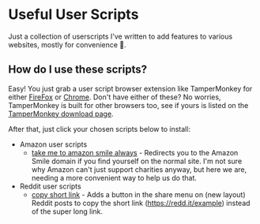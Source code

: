 # Useful User Scripts

Just a collection of userscripts I've written to add features to various websites, mostly for convenience 🙂.

## How do I use these scripts?

Easy! You just grab a user script browser extension like TamperMonkey for either [FireFox](https://addons.mozilla.org/en-GB/firefox/addon/tampermonkey/) or [Chrome](https://www.tampermonkey.net/index.php?browser=chrome). Don't have either of these? No worries, TamperMonkey is built for other browsers too, see if yours is listed on the [TamperMonkey download page](https://www.tampermonkey.net/).

After that, just click your chosen scripts below to install:

- Amazon user scripts
  - [take me to amazon smile always](https://github.com/PurplProto/useful-user-scripts/raw/master/src/scripts/amazon/take-me-to-amazon-smile-always.user.js) - Redirects you to the Amazon Smile domain if you find yourself on the normal site. I'm not sure why Amazon can't just support charities anyway, but here we are, needing a more convenient way to help us do that.
- Reddit user scripts
  - [copy short link](https://github.com/PurplProto/useful-user-scripts/raw/master/src/scripts/reddit/copy-short-link.user.js) - Adds a button in the share menu on (new layout) Reddit posts to copy the short link (https://redd.it/example) instead of the super long link.
